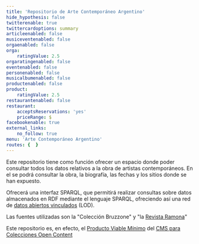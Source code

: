 ```yaml
---
title: 'Repositorio de Arte Contemporáneo Argentino'
hide_hypothesis: false
twitterenable: true
twittercardoptions: summary
articleenabled: false
musiceventenabled: false
orgaenabled: false
orga:
    ratingValue: 2.5
orgaratingenabled: false
eventenabled: false
personenabled: false
musicalbumenabled: false
productenabled: false
product:
    ratingValue: 2.5
restaurantenabled: false
restaurant:
    acceptsReservations: 'yes'
    priceRange: $
facebookenable: true
external_links:
    no_follow: true
menu: 'Arte Contemporáneo Argentino'
routes: {  }
---
```


Este repositorio tiene como función ofrecer un espacio donde poder consultar todos los datos relativos a la obra de artistas contemporáneos. En el se podrá consultar la obra, la biografía, las fechas y los sitios donde se han expuesto.

Ofrecerá una interfaz SPARQL, que permitirá realizar consultas sobre datos almacenados en RDF mediante el lenguaje SPARQL, ofreciendo así una red de [datos abiertos vinculados](https://www.w3c.es/Eventos/2013/Uruguay/Presentaciones/W3CdayMVD_LOD_LorenaEtcheverry2013.pdf) (LOD).

Las fuentes utilizadas son la "Colección Bruzzone" y "la [Revista Ramona](http://ramona.org.ar/)"

Este repositorio es, en efecto, el [Producto Viable Mínimo](https://es.wikipedia.org/wiki/Producto_viable_m%C3%ADnimo) del [CMS para Colecciones Open Content](https://docs.museosabiertos.org/cms-para-colecciones-open-content)